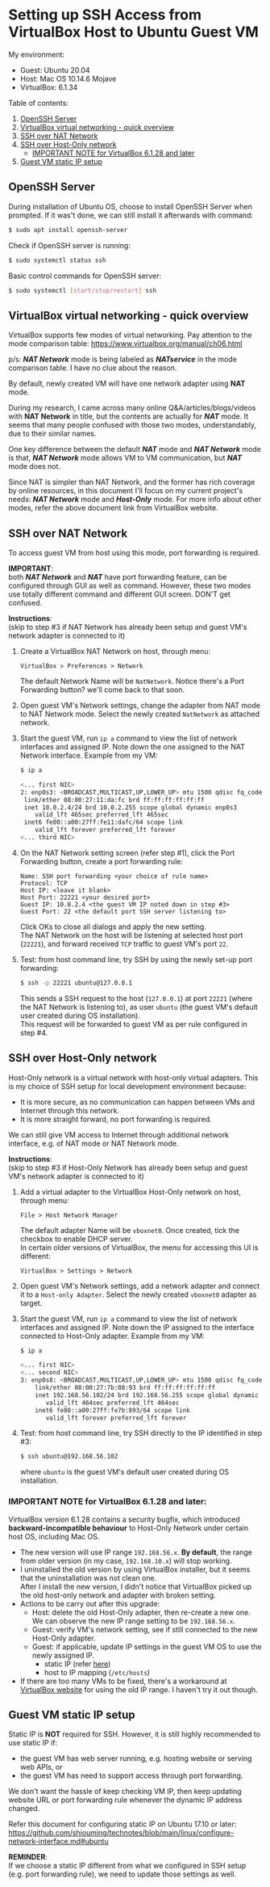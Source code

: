 # Setting up SSH Access from VirtualBox Host to Ubuntu Guest VM

My environment:
- Guest: Ubuntu 20.04
- Host: Mac OS 10.14.6 Mojave
- VirtualBox: 6.1.34

Table of contents:
1. [OpenSSH Server](#openssh-server)
2. [VirtualBox virtual networking - quick overview](#virtualbox-virtual-networking---quick-overview)
3. [SSH over NAT Network](#ssh-over-nat-network)
4. [SSH over Host-Only network](#ssh-over-host-only-network)
   - [IMPORTANT NOTE for VirtualBox 6.1.28 and later](#important-note-for-virtualbox-6128-and-later)
5. [Guest VM static IP setup](#guest-vm-static-ip-setup)


## OpenSSH Server

During installation of Ubuntu OS, choose to install OpenSSH Server when prompted. If it was't done, we can still install it afterwards with command:
```bash
$ sudo apt install openssh-server
```

Check if OpenSSH server is running:
```bash
$ sudo systemctl status ssh
```

Basic control commands for OpenSSH server:
```bash
$ sudo systemctl [start/stop/restart] ssh
```



## VirtualBox virtual networking - quick overview

VirtualBox supports few modes of virtual networking. Pay attention to the mode comparison table:
https://www.virtualbox.org/manual/ch06.html

p/s: **_NAT Network_** mode is being labeled as **_NATservice_** in the mode comparison table. I have no clue about the reason.

By default, newly created VM will have one network adapter using **NAT** mode.

During my research, I came across many online Q&A/articles/blogs/videos with **NAT Network** in title, but the contents are actually for **_NAT_** mode. It seems that many people confused with those two modes, understandably, due to their similar names.

One key difference between the default **_NAT_** mode and **_NAT Network_** mode is that, **_NAT Network_** mode allows VM to VM communication, but **_NAT_** mode does not.

Since NAT is simpler than NAT Network, and the former has rich coverage by online resources, in this document I'll focus on my current project's needs: **_NAT Network_** mode and **_Host-Only_** mode. For more info about other modes, refer the above document link from VirtualBox website.



## SSH over NAT Network

To access guest VM from host using this mode, port forwarding is required.

**IMPORTANT**:  
both **_NAT Network_** and **_NAT_** have port forwarding feature, can be configured through GUI as well as command. However, these two modes use totally different command and different GUI screen. DON'T get confused.

**Instructions**:  
(skip to step #3 if NAT Network has already been setup and guest VM's network adapter is connected to it)

1. Create a VirtualBox NAT Network on host, through menu:
   ```
   VirtualBox > Preferences > Network
   ```
   The default Network Name will be `NatNetwork`. Notice there's a Port Forwarding button? we'll come back to that soon.
   
2. Open guest VM's Network settings, change the adapter from NAT mode to NAT Network mode. Select the newly created `NatNetwork` as attached network.

3. Start the guest VM, run `ip a` command to view the list of network interfaces and assigned IP. Note down the one assigned to the NAT Network interface. Example from my VM:
   ```bash
   $ ip a

   <... first NIC>
   2: enp0s3: <BROADCAST,MULTICAST,UP,LOWER_UP> mtu 1500 qdisc fq_codel state UP group default qlen 1000
    link/ether 08:00:27:11:da:fc brd ff:ff:ff:ff:ff:ff
    inet 10.0.2.4/24 brd 10.0.2.255 scope global dynamic enp0s3
       valid_lft 465sec preferred_lft 465sec
    inet6 fe80::a00:27ff:fe11:dafc/64 scope link 
       valid_lft forever preferred_lft forever
   <... third NIC>
   ```
   
4. On the NAT Network setting screen (refer step #1), click the Port Forwarding button, create a port forwarding rule:
   ```
   Name: SSH port forwarding <your choice of rule name>
   Protocol: TCP
   Host IP: <leave it blank>
   Host Port: 22221 <your desired port>
   Guest IP: 10.0.2.4 <the guest VM IP noted down in step #3>
   Guest Port: 22 <the default port SSH server listening to>
   ```
   Click OKs to close all dialogs and apply the new setting.  
   The NAT Network on the host will be listening at selected host port (`22221`), and forward received `TCP` traffic to guest VM's port `22`.
   
5. Test: from host command line, try SSH by using the newly set-up port forwarding:
   ```bash
   $ ssh -p 22221 ubuntu@127.0.0.1
   ```
   This sends a SSH request to the host (`127.0.0.1`) at port `22221` (where the NAT Network is listening to), as user `ubuntu` (the guest VM's default user created during OS installation).  
   This request will be forwarded to guest VM as per rule configured in step #4.



## SSH over Host-Only network

Host-Only network is a virtual network with host-only virtual adapters.
This is my choice of SSH setup for local development environment because:
- It is more secure, as no communication can happen between VMs and Internet through this network.
- It is more straight forward, no port forwarding is required.

We can still give VM access to Internet through additional network interface, e.g. of NAT mode or NAT Network mode.

**Instructions**:  
(skip to step #3 if Host-Only Network has already been setup and guest VM's network adapter is connected to it)

1. Add a virtual adapter to the VirtualBox Host-Only network on host, through menu:
   ```
   File > Host Network Manager
   ```
   The default adapter Name will be `vboxnet0`. Once created, tick the checkbox to enable DHCP server.  
   In certain older versions of VirtualBox, the menu for accessing this UI is different:
   ```
   VirtualBox > Settings > Network
   ```
   
2. Open guest VM's Network settings, add a network adapter and connect it to a `Host-only Adapter`. Select the newly created `vboxnet0` adapter as target.

3. Start the guest VM, run `ip a` command to view the list of network interfaces and assigned IP. Note down the IP assigned to the interface connected to Host-Only adapter. Example from my VM:
   ```bash
   $ ip a

   <... first NIC>
   <... second NIC>
   3: enp0s8: <BROADCAST,MULTICAST,UP,LOWER_UP> mtu 1500 qdisc fq_codel state UP group default qlen 1000
       link/ether 08:00:27:7b:08:93 brd ff:ff:ff:ff:ff:ff
       inet 192.168.56.102/24 brd 192.168.56.255 scope global dynamic enp0s8
          valid_lft 464sec preferred_lft 464sec
       inet6 fe80::a00:27ff:fe7b:893/64 scope link 
          valid_lft forever preferred_lft forever
   ```
   
4. Test: from host command line, try SSH directly to the IP identified in step #3:
   ```bash
   $ ssh ubuntu@192.168.56.102
   ```
   where `ubuntu` is the guest VM's default user created during OS installation.


### IMPORTANT NOTE for VirtualBox 6.1.28 and later:
VirtualBox version 6.1.28 contains a security bugfix, which introduced **backward-incompatible behaviour** to Host-Only Network under certain host OS, including Mac OS.
- The new version will use IP range `192.168.56.x`. **By default**, the range from older version (in my case, `192.168.10.x`) will stop working.
- I uninstalled the old version by using VirtualBox installer, but it seems that the uninstallation was not clean one.  
   After I install the new version, I didn't notice that VirtualBox picked up the old host-only network and adapter with broken setting.
- Actions to be carry out after this upgrade:
   - Host: delete the old Host-Only adapter, then re-create a new one. We can observe the new IP range setting to be `192.168.56.x`.
   - Guest: verify VM's network setting, see if still connected to the new Host-Only adapter.
   - Guest: if applicable, update IP settings in the guest VM OS to use the newly assigned IP.  
      - static IP (refer [here](https://github.com/shiouming/technotes/blob/main/linux/configure-network-interface.md#ubuntu))
      - host to IP mapping (`/etc/hosts`)
- If there are too many VMs to be fixed, there's a workaround at [VirtualBox website](https://www.virtualbox.org/manual/ch06.html#network_hostonly) for using the old IP range. I haven't try it out though.


## Guest VM static IP setup

Static IP is **NOT** required for SSH. However, it is still highly recommended to use static IP if:
- the guest VM has web server running, e.g. hosting website or serving web APIs, or
- the guest VM has need to support access through port forwarding.

We don't want the hassle of keep checking VM IP, then keep updating website URL or port forwarding rule whenever the dynamic IP address changed.

Refer this document for configuring static IP on Ubuntu 17.10 or later:  
https://github.com/shiouming/technotes/blob/main/linux/configure-network-interface.md#ubuntu

**REMINDER**:  
If we choose a static IP different from what we configured in SSH setup (e.g. port forwarding rule), we need to update those settings as well.

